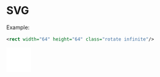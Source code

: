 SVG
===
Example:
~~~ svg
<rect width="64" height="64" class="rotate infinite"/>
~~~
<img src="example.svg" width="64px"/>

